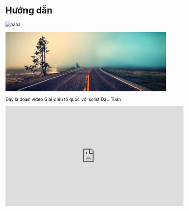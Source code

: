 # Hướng dẫn
![haha](https://www.google.com.vn/images/branding/googlelogo/2x/googlelogo_color_120x44dp.png)

![bìa](bìab.jpg)

<!--
title: Tết Unesco
author: Hiệp
-->

Đây là đoạn video Giai điệu tổ quốc với solist Đậu Tuấn 

<iframe width="560" height="315" src="https://www.youtube.com/embed/uH-5wAqspDg" frameborder="0" allowfullscreen></iframe>
